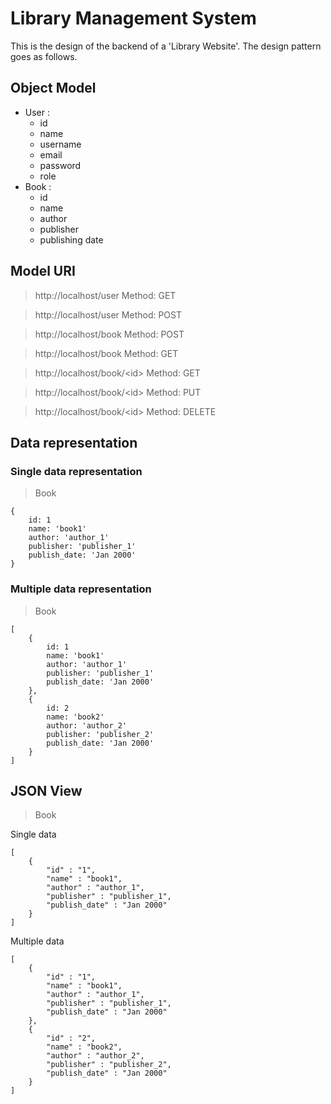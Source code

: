 # Library Management System
This is the design of the backend of a 'Library Website'. The design pattern goes as follows.
## Object Model
* User :
    * id
    * name
    * username
    * email
    * password
    * role
* Book :
    * id
    * name
    * author
    * publisher
    * publishing date

## Model URI
>http://localhost/user Method: GET

>http://localhost/user Method: POST

>http://localhost/book Method: POST

>http://localhost/book Method: GET

>http://localhost/book/\<id> Method: GET

>http://localhost/book/\<id> Method: PUT

>http://localhost/book/\<id> Method: DELETE

## Data representation
### Single data representation

>Book

    {
        id: 1
        name: 'book1'
        author: 'author_1'
        publisher: 'publisher_1'
        publish_date: 'Jan 2000'
    }

### Multiple data representation

>Book

    [
        {
            id: 1
            name: 'book1'
            author: 'author_1'
            publisher: 'publisher_1'
            publish_date: 'Jan 2000'
        },
        {
            id: 2
            name: 'book2'
            author: 'author_2'
            publisher: 'publisher_2'
            publish_date: 'Jan 2000'
        }
    ]

## JSON View

>Book

Single data 

    [
        {
            "id" : "1",
            "name" : "book1",
            "author" : "author_1",
            "publisher" : "publisher_1",
            "publish_date" : "Jan 2000"
        }
    ]

Multiple data

    [
        {
            "id" : "1",
            "name" : "book1",
            "author" : "author_1",
            "publisher" : "publisher_1",
            "publish_date" : "Jan 2000"
        },
        {
            "id" : "2",
            "name" : "book2",
            "author" : "author_2",
            "publisher" : "publisher_2",
            "publish_date" : "Jan 2000"
        }
    ]

